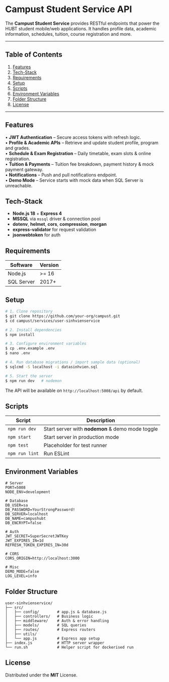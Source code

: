 # Campust Student Service API

The **Campust Student Service** provides RESTful endpoints that power the HUBT student mobile/web applications. It handles profile data, academic information, schedules, tuition, course registration and more.

---

## Table of Contents
1. [Features](#features)
2. [Tech-Stack](#tech-stack)
3. [Requirements](#requirements)
4. [Setup](#setup)
5. [Scripts](#scripts)
6. [Environment Variables](#environment-variables)
7. [Folder Structure](#folder-structure)
8. [License](#license)

---

## Features
• **JWT Authentication** – Secure access tokens with refresh logic.  
• **Profile & Academic APIs** – Retrieve and update student profile, program and grades.  
• **Schedule & Exam Registration** – Daily timetable, exam slots & online registration.  
• **Tuition & Payments** – Tuition fee breakdown, payment history & mock payment gateway.  
• **Notifications** – Push and pull notifications endpoint.  
• **Demo Mode** – Service starts with mock data when SQL Server is unreachable.

## Tech-Stack
* **Node.js 18** + **Express 4**  
* **MSSQL** via `mssql` driver & connection pool  
* **dotenv**, **helmet**, **cors**, **compression**, **morgan**  
* **express-validator** for request validation  
* **jsonwebtoken** for auth  

## Requirements
| Software | Version |
| -------- | ------- |
| Node.js  | >= 16 |
| SQL Server | 2017+ |

## Setup
```bash
# 1. Clone repository
$ git clone https://github.com/your-org/campust.git
$ cd campust/services/user-sinhvienservice

# 2. Install dependencies
$ npm install

# 3. Configure environment variables
$ cp .env.example .env
$ nano .env

# 4. Run database migrations / import sample data (optional)
$ sqlcmd -S localhost -i datasinhvien.sql

# 5. Start the server
$ npm run dev   # nodemon
```
The API will be available on `http://localhost:5008/api` by default.

## Scripts
Script | Description
------ | -----------
`npm run dev` | Start server with **nodemon** & demo mode toggle
`npm start` | Start server in production mode
`npm test` | Placeholder for test runner
`npm run lint` | Run ESLint

## Environment Variables
```
# Server
PORT=5008
NODE_ENV=development

# Database
DB_USER=sa
DB_PASSWORD=YourStrongPassword!
DB_SERVER=localhost
DB_NAME=campushubt
DB_ENCRYPT=false

# Auth
JWT_SECRET=SuperSecretJWTKey
JWT_EXPIRES_IN=1d
REFRESH_TOKEN_EXPIRES_IN=30d

# CORS
CORS_ORIGIN=http://localhost:3000

# Misc
DEMO_MODE=false
LOG_LEVEL=info
```

## Folder Structure
```
user-sinhvienservice/
├── src/
│   ├── config/        # app.js & database.js
│   ├── controllers/   # Business logic
│   ├── middleware/    # Auth & error handling
│   ├── models/        # SQL queries
│   ├── routes/        # Express routers
│   ├── utils/
│   └── app.js         # Express app setup
├── index.js           # HTTP server wrapper
└── run.sh             # Helper script for dockerised run
```

## License
Distributed under the **MIT** License. 